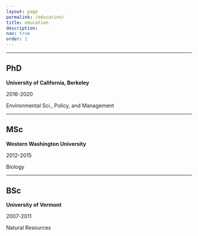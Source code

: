 ```yaml
---
layout: page
permalink: /education/
title: education
description:
nav: true
order: 1
---
```

---
## PhD

**University of California, Berkeley**
	
2016-2020 	

Environmental Sci., Policy, and Management

---

## MSc

**Western Washington University**

2012-2015 	 	

Biology

---

## BSc

**University of Vermont**	 	 	

2007-2011 		

Natural Resources

